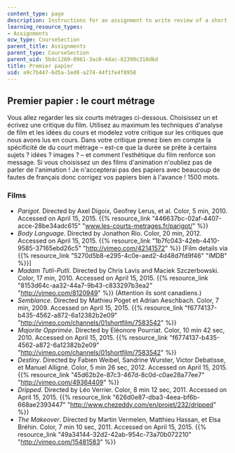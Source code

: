 ```yaml
---
content_type: page
description: Instructions for an assignment to write review of a short film.
learning_resource_types:
- Assignments
ocw_type: CourseSection
parent_title: Assignments
parent_type: CourseSection
parent_uid: 5bdc1269-0961-3ac0-4dac-82399c310d6d
title: Premier papier
uid: a9c7b447-6d5a-1ed8-a274-44f1fe4f8958
---
```


Premier papier : le court métrage
---------------------------------

Vous allez regarder les six courts métrages ci-dessous. Choisissez un et écrivez une critique du film. Utilisez au maximum les techniques d'analyse de film et les idées du cours et modelez votre critique sur les critiques que nous avons lus en cours. Dans votre critique prenez bien en compte la spécificité de du court métrage – est-ce que la durée se prête à certains sujets ? idées ? images ? – et comment l'esthétique du film renforce son message. Si vous choisissez un des films d'animation n'oubliez pas de parler de l'animation ! Je n'accepterai pas des papiers avec beaucoup de fautes de français donc corrigez vos papiers bien à l'avance ! 1500 mots.

### Films

*   _Parigot_. Directed by Axel Digoix, Geofrey Lerus, et al. Color, 5 min, 2010. Accessed on April 15, 2015. {{% resource_link "446637bc-02af-4407-acce-28be34adc615" "www.les-courts-metrages.fr/parigot/" %}}
*   _Body Language_. Directed by Jonathon Rio. Color, 20 min, 2012. Accessed on April 15, 2015. {{% resource_link "1b7fc043-42eb-4410-9585-37165ebd26c5" "http://vimeo.com/42141572" %}} \[Film details via {{% resource_link "5270d5b8-e295-4c0e-aed2-4d48d7fd9f46" "IMDB" %}}\]
*   _Madam Tutli-Putli_. Directed by Chris Lavis and Maciek Szczerbowski. Color, 17 min, 2010. Accessed on April 15, 2015. {{% resource_link "8153d64c-aa32-44a7-9b43-c833297b3ea2" "http://vimeo.com/8120949" %}} (Attention ils sont canadiens.)
*   _Semblance_. Directed by Mathieu Poget et Adrian Aeschbach. Color, 7 min, 2009. Accessed on April 15, 2015. {{% resource_link "f6774137-b435-4562-a872-6a12382b2e09" "http://vimeo.com/channels/01shortfilm/7583542" %}}
*   _Majorite Opprimée_. Directed by Eléonore Pourriat. Color, 10 min 42 sec, 2010. Accessed on April 15, 2015. {{% resource_link "f6774137-b435-4562-a872-6a12382b2e09" "http://vimeo.com/channels/01shortfilm/7583542" %}}
*   _Destiny_. Directed by Fabien Weibel, Sandrine Wurster, Victor Debatisse, et Manuel Alligné. Color, 5 min 26 sec, 2012. Accessed on April 15, 2015. {{% resource_link "45d62b2e-87c3-467d-8c0d-c0ae28a77ee7" "http://vimeo.com/49364409" %}}
*   _Dripped_. Directed by Léo Verrier. Color, 8 min 12 sec, 2011. Accessed on April 15, 2015. {{% resource_link "626d0e87-dba3-4eea-bf6b-668ae2393447" "http://www.chezeddy.com/en/projet/232/dripped" %}}
*   _The Makeover_. Directed by Martin Vermelen, Matthieu Hassan, et Elsa Bréhin. Color, 7 min 10 sec, 2011. Accessed on April 15, 2015. {{% resource_link "49a34144-32d2-42ab-954c-73a70b072210" "http://vimeo.com/15481583" %}}